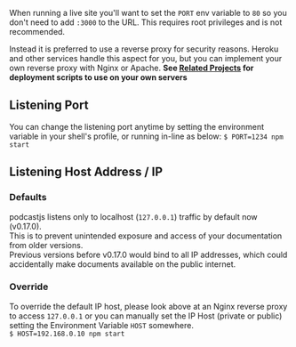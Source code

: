 <!-- 

layout : post
title : Production usage
description : After write the markdown
category : ai
tags : series, fiction
comments : true 
author : Rich Dotcom
thumbnail_image_url: images/img_3.jpg
datetime_str: 23 August 2017
datetime : 2017-08-23
duration: 0:30:20
sound_url_en: http://www.largesound.com/ashborytour/sound/AshboryBYU.mp3
sound_url_es: http://www.largesound.com/ashborytour/sound/AshboryBYU.mp3

-->


When running a live site you'll want to set the `PORT` env variable to `80` so you don't need to add `:3000` to the URL.
This requires root privileges and is not recommended.

Instead it is preferred to use a reverse proxy for security reasons.
Heroku and other services handle this aspect for you, but you can implement your own reverse proxy with Nginx or Apache.
**See [Related Projects](%base_url%/related-projects) for deployment scripts to use on your own servers**

## Listening Port
You can change the listening port anytime by setting the environment variable in your shell's profile, or running in-line as below:
`$ PORT=1234 npm start`

## Listening Host Address / IP

### Defaults
podcastjs listens only to localhost (`127.0.0.1`) traffic by default now (v0.17.0).  
This is to prevent unintended exposure and access of your documentation from older versions.  
Previous versions before v0.17.0 would bind to all IP addresses, which could accidentally make documents available on the public internet.  

### Override
To override the default IP host, please look above at an Nginx reverse proxy to access `127.0.0.1` or you can manually set the IP Host (private or public) setting the Environment Variable `HOST` somewhere.  
`$ HOST=192.168.0.10 npm start`
